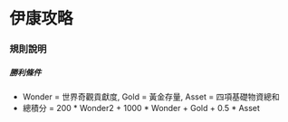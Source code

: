 <h1>伊康攻略</h1>

<h3>規則說明</h3>

<h5>勝利條件</h5>
<ul>
  <li>Wonder = 世界奇觀貢獻度, Gold = 黃金存量, Asset = 四項基礎物資總和</li>
  <li>總積分 = 200 * Wonder2 + 1000 * Wonder + Gold + 0.5 * Asset</li>
</ul>
